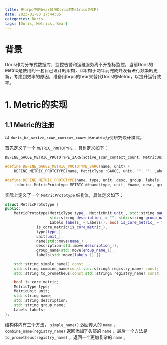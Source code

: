 ```yaml
---
title: 用brpc中的bvar替换Doris的Metrics(WIP)
date: 2023-01-03 17:44:05
categories: Doris
tags: [Doris, Metrics, Bvar]
---
```


# 背景

Doris作为分布式数据库，监控告警和运维服务离不开指标监控，当前Doris的Metric是使用的一套自己设计的架构，此架构于两年前完成并没有进行频繁的更新，考虑到效率的原因，准备用brpc的bvar来替代Doris的Metric，以提升运行效率。

# 1. Metric的实现

## 1.1 Metric的注册

以 `doris_be_active_scan_context_count` 此metric为例研究设计模式。

首先定义了一个 `METRIC_PROTOTYPE` ，具体定义如下：

```cpp
DEFINE_GAUGE_METRIC_PROTOTYPE_2ARG(active_scan_context_count, MetricUnit::NOUNIT);

#define DEFINE_GAUGE_METRIC_PROTOTYPE_2ARG(name, unit) \
    DEFINE_METRIC_PROTOTYPE(name, MetricType::GAUGE, unit, "", "", Labels(), false)

#define DEFINE_METRIC_PROTOTYPE(name, type, unit, desc, group, labels, core) \
    ::doris::MetricPrototype METRIC_##name(type, unit, #name, desc, group, labels, core)
```

实际上定义了一个 `MetricPrototype` 结构体，具体定义如下：

```cpp
struct MetricPrototype {
public:
    MetricPrototype(MetricType type_, MetricUnit unit_, std::string name_,
                    std::string description_ = "", std::string group_name_ = "",
                    Labels labels_ = Labels(), bool is_core_metric_ = false)
            : is_core_metric(is_core_metric_),
              type(type_),
              unit(unit_),
              name(std::move(name_)),
              description(std::move(description_)),
              group_name(std::move(group_name_)),
              labels(std::move(labels_)) {}

    std::string simple_name() const;
    std::string combine_name(const std::string& registry_name) const;
    std::string to_prometheus(const std::string& registry_name) const;

    bool is_core_metric;
    MetricType type;
    MetricUnit unit;
    std::string name;
    std::string description;
    std::string group_name;
    Labels labels;
};
```

结构体内有三个方法， `simple_name()` 返回传入的 `name` ，`combine_name(registry_name)` 返回添加了头部的 `name` ，最后一个方法是 `to_prometheus(registry_name)` ，返回一个更加复杂的 `name` 。